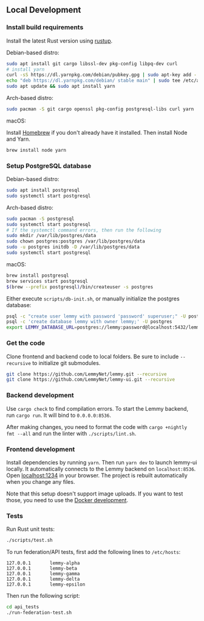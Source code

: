 ## Local Development

### Install build requirements

Install the latest Rust version using [rustup](https://www.rust-lang.org/tools/install).

Debian-based distro:

```bash
sudo apt install git cargo libssl-dev pkg-config libpq-dev curl
# install yarn
curl -sS https://dl.yarnpkg.com/debian/pubkey.gpg | sudo apt-key add -
echo "deb https://dl.yarnpkg.com/debian/ stable main" | sudo tee /etc/apt/sources.list.d/yarn.list
sudo apt update && sudo apt install yarn
```

Arch-based distro:

```bash
sudo pacman -S git cargo openssl pkg-config postgresql-libs curl yarn
```

macOS:

Install [Homebrew](https://brew.sh/) if you don't already have it installed. Then install Node and Yarn.

```bash
brew install node yarn
```

### Setup PostgreSQL database

Debian-based distro:

```bash
sudo apt install postgresql
sudo systemctl start postgresql
```

Arch-based distro:

```bash
sudo pacman -S postgresql
sudo systemctl start postgresql
# If the systemctl command errors, then run the following
sudo mkdir /var/lib/postgres/data
sudo chown postgres:postgres /var/lib/postgres/data
sudo -u postgres initdb -D /var/lib/postgres/data
sudo systemctl start postgresql
```

macOS:

```bash
brew install postgresql
brew services start postgresql
$(brew --prefix postgresql)/bin/createuser -s postgres
```

Either execute `scripts/db-init.sh`, or manually initialize the postgres database:

```bash
psql -c "create user lemmy with password 'password' superuser;" -U postgres
psql -c 'create database lemmy with owner lemmy;' -U postgres
export LEMMY_DATABASE_URL=postgres://lemmy:password@localhost:5432/lemmy
```

### Get the code

Clone frontend and backend code to local folders. Be sure to include `--recursive` to initialize git submodules.

```bash
git clone https://github.com/LemmyNet/lemmy.git --recursive
git clone https://github.com/LemmyNet/lemmy-ui.git --recursive
```

### Backend development

Use `cargo check` to find compilation errors. To start the Lemmy backend, run `cargo run`. It will bind to `0.0.0.0:8536`.

After making changes, you need to format the code with `cargo +nightly fmt --all` and run the linter with `./scripts/lint.sh`.

### Frontend development

Install dependencies by running `yarn`. Then run `yarn dev` to launch lemmy-ui locally. It automatically connects to the Lemmy backend on `localhost:8536`. Open [localhost:1234](http://localhost:1234) in your browser. The project is rebuilt automatically when you change any files.

Note that this setup doesn't support image uploads. If you want to test those, you need to use the
[Docker development](03-docker-development.md).

### Tests

Run Rust unit tests:

```bash
./scripts/test.sh
```

To run federation/API tests, first add the following lines to `/etc/hosts`:

```
127.0.0.1       lemmy-alpha
127.0.0.1       lemmy-beta
127.0.0.1       lemmy-gamma
127.0.0.1       lemmy-delta
127.0.0.1       lemmy-epsilon
```

Then run the following script:

```bash
cd api_tests
./run-federation-test.sh
```
